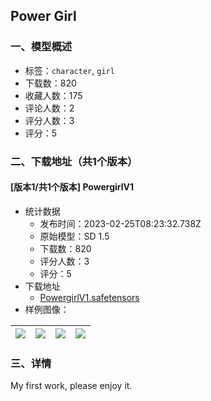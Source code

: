 ## Power Girl
### 一、模型概述

- 标签：`character`, `girl`
- 下载数：820
- 收藏人数：175
- 评论人数：2
- 评分人数：3
- 评分：5

### 二、下载地址（共1个版本）

#### [版本1/共1个版本] PowergirlV1

- 统计数据
  - 发布时间：2023-02-25T08:23:32.738Z
  - 原始模型：SD 1.5
  - 下载数：820
  - 评分人数：3
  - 评分：5
- 下载地址
  - [PowergirlV1.safetensors](https://civitai.com/api/download/models/15162)
- 样例图像：

| <img src="https://image.civitai.com/xG1nkqKTMzGDvpLrqFT7WA/9237110f-1bd2-4544-18dd-f9b55c93f600/width=450/149364.jpeg" /> | <img src="https://image.civitai.com/xG1nkqKTMzGDvpLrqFT7WA/e9ef8883-e4b5-4b35-e480-238a756c6800/width=450/149367.jpeg" /> | <img src="https://image.civitai.com/xG1nkqKTMzGDvpLrqFT7WA/eabbed7f-fe22-49e1-76ca-3ec42f524900/width=450/149366.jpeg" /> | <img src="https://image.civitai.com/xG1nkqKTMzGDvpLrqFT7WA/d914a237-df22-48c3-8cce-2b6bd7158300/width=450/149365.jpeg" /> |
| ---- | ---- | ---- | ---- |


### 三、详情
<p>My first work, please enjoy it.</p>
